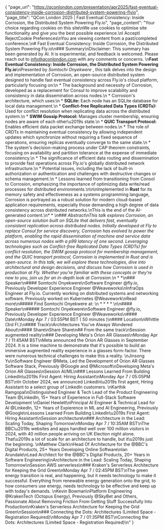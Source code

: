 {
    "page_url": "https://qconlondon.com/presentation/apr2025/fast-eventual-consistency-inside-corrosion-distributed-system-powering-flyio",
    "page_title": "QCon London 2025 | Fast Eventual Consistency: Inside Corrosion, the Distributed System Powering Fly.io",
    "page_content": "Your choice regarding cookies on this site\nWe use cookies to optimise site functionality and give you the best possible experience.\nI AcceptI RejectCookie Preferences\nYou are viewing content from a past/completed conference.\n# Fast Eventual Consistency: Inside Corrosion, the Distributed System Powering Fly.io\n### Summary\nDisclaimer: This summary has been generated by AI. It is experimental, and feedback is welcomed. Please reach out to info@qconlondon.com with any comments or concerns. \n**Fast Eventual Consistency: Inside Corrosion, the Distributed System Powering Fly.io**\nPresented by _Somtochi Onyekwere_ , this talk delves into the design and implementation of Corrosion, an open-source distributed system designed to handle fast eventual consistency across Fly.io's cloud platform, particularly focusing on:\n  * The background and necessity of Corrosion, developed as a replacement for Consul to improve scalability and consistency in data dissemination across nodes.\n  * Corrosion's architecture, which uses:\n    * **SQLite:** Each node has an SQLite database for local data management.\n    * **Conflict-free Replicated Data Types (CRDTs):** Used for conflict resolution when replicating data across the distributed system.\n    * **SWIM Gossip Protocol:** Manages cluster membership, ensuring nodes are aware of each other\u2019s state.\n    * **QUIC Transport Protocol:** Enables efficient data packet exchange between nodes.\n  * The role of CRDTs in maintaining eventual consistency by allowing independent updates which synchronize without requiring a fixed sequence of operations, ensuring replicas eventually converge to the same state.\n  * The system's decision-making process under CAP theorem constraints, focusing on availability and partition tolerance at the expense of immediate consistency.\n  * The significance of efficient data routing and dissemination to provide fast operations across Fly.io's globally distributed network infrastructure.\n  * Potential issues, including the lack of built-in authorization or authentication and challenges with destructive changes or schema management.\n  * Lessons learned from transitioning from Consol to Corrosion, emphasizing the importance of optimizing data write/read processes for distributed environments.\n\n\nImplemented in **Rust** for its memory safety and effectiveness as a systems programming language, Corrosion is portrayed as a robust solution for modern cloud-based application requirements, especially those demanding a high degree of data consistency across distributed networks.\nThis is the end of the AI-generated content.\n* * *\n### Abstract\nThis talk explores Corrosion, an open-source solution built on SQLite that delivers fast, eventually consistent replication across distributed nodes. Initially developed at Fly to replace Consul for service discovery, Corrosion has evolved to power the platform, enabling the rapid dissemination of machine and service data across numerous nodes with a p99 latency of one second. Leveraging technologies such as Conflict-free Replicated Data Types (CRDTs) for conflict resolution, the SWIM gossip protocol for membership management, and the QUIC transport protocol, Corrosion is implemented in Rust and is open-source. In this talk, we will explore these technologies, dive into architectural and design decisions, and discuss how Corrosion is used in production at Fly. Whether you're familiar with these concepts or they're new to you, join us for an in-depth look at Corrosion.\n* * *\n### Speaker\n#### Somtochi Onyekwere\nSoftware Engineer @fly.io, Previously Developer Experience Engineer @Weaveworks\nInfraOps Engineer at Fly.io. Currently working on distributed systems and networking software. Previously worked on Kubernetes @Weavework\nRead more\n#####  Find Somtochi Onyekwere at: \n  *   *   *   * \n\n#### Speaker\n##### Somtochi Onyekwere\nSoftware Engineer @fly.io, Previously Developer Experience Engineer @Weaveworks\n#### Date\nMonday Apr 7 / 03:55PM BST ( 50 minutes )\n#### Location\nWhittle (3rd Fl.)\n#### Track\nArchitectures You've Always Wondered About\n#### Share\nShare Share\n## From the same track\nSession augmented reality\n### Developing Meta's Orion AR Glasses\nMonday Apr 7 / 11:45AM BST\nMeta announced the Orion AR Glasses in September 2024. It is a time machine to demonstrate that it's possible to build an immersive augmented reality experience in a glasses form-factor. There were numerous technical challenges to make this a reality. \nJinsong Yu\nSoftware Engineer @Meta, Led the Development of Orion AR Glasses Software Stack, Previously @Google and @Microsoft\nDeveloping Meta's Orion AR Glasses\nSession AI/ML\n### Lessons Learned From Building LinkedIn\u2019s First Agent: Hiring Assistant\nMonday Apr 7 / 05:05PM BST\nIn October 2024, we announced LinkedIn\u2019s first agent, Hiring Assistant to a select group of LinkedIn customers. \nKarthik Ramgopal\nDistinguished Engineer & Tech Lead of the Product Engineering Team @LinkedIn, 15+ Years of Experience in Full-Stack Software Development \nDaniel Hewlett\nPrincipal AI Engineer & Technical Lead for AI @LinkedIn, 12+ Years of Expierence in ML and AI Engineering, Previously @Google\nLessons Learned From Building LinkedIn\u2019s First Agent: Hiring Assistant\nSession architecture\n### Architecture in the Lead: Scaling Today, Shaping Tomorrow\nMonday Apr 7 / 10:35AM BST\nThe BBC\u2019s websites and apps handled well over 100 million visitors in 2024, with 40 million people arriving on UK Election night alone. That\u2019s a lot of scale for an architecture to handle, but it\u2019s just the beginning. \nMatthew Clark\nHead Of Architecture for the @BBC's Digital Products, 25+ Years Developing Online Software\nIan Arundale\nLead Architect for the @BBC's Digital Products, 20+ Years in Software Engineering\nArchitecture in the Lead: Scaling Today, Shaping Tomorrow\nSession AWS serverless\n### Kraken's Serverless Architecture for Keeping the Grid Green\nMonday Apr 7 / 02:45PM BST\nThe green energy transition is real, and happening, but it needs technology to make it successful. Everything from renewable energy generation onto the grid, to how consumers use energy, needs technology to be effective and keep up with today's demands. \nKevin Bowman\nPlatform Engineering @KrakenTech (Octopus Energy), Previously @SkyBet and Others, Passionate About Removing Friction From Getting Stuff Successfully Into Production\nKraken's Serverless Architecture for Keeping the Grid Green\nSession\n### Connecting the Dots: Architectures (Limited Space - Registration Required)\nMonday Apr 7 / 01:35PM BST\nConnecting the Dots: Architectures (Limited Space - Registration Required)\n"
}